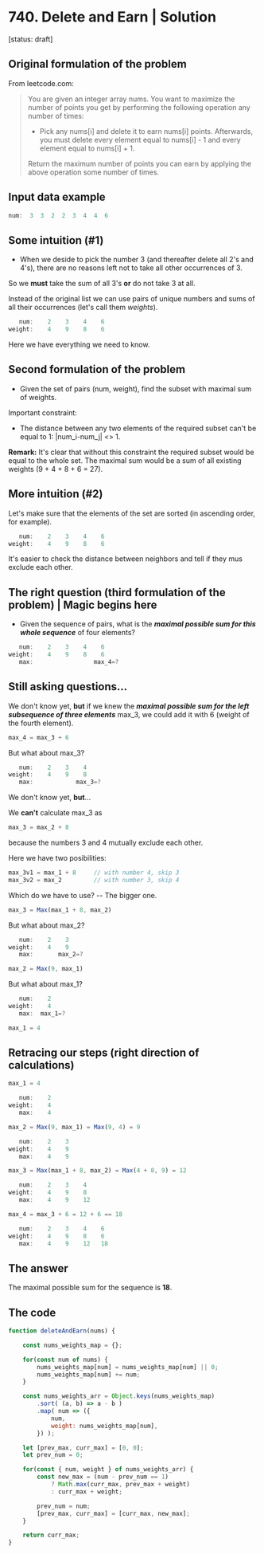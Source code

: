 # 740. Delete and Earn | Solution

[status: draft]


## Original formulation of the problem

From leetcode.com:

> You are given an integer array nums. You want to maximize the number of points you get by performing the following operation any number of times:
> 
> * Pick any nums[i] and delete it to earn nums[i] points. Afterwards, you must delete every element equal to nums[i] - 1 and every element equal to nums[i] + 1.
> 
> Return the maximum number of points you can earn by applying the above operation some number of times.


## Input data example

```js
num:  3  3  2  2  3  4  4  6
```


## Some intuition (#1)

* When we deside to pick the number 3 (and thereafter delete all 2's and 4's), there are no reasons left not to take all other occurrences of 3.

So we __must__ take the sum of all 3's __or__ do not take 3 at all.

Instead of the original list we can use pairs of unique numbers and sums of all their occurrences (let's call them _weights_).

```js
   num:    2    3    4    6
weight:    4    9    8    6
```

Here we have everything we need to know.


## Second formulation of the problem

* Given the set of pairs (num, weight), find the subset with maximal sum of weights.

Important constraint:

* The distance between any two elements of the required subset can't be equal to 1: |num_i-num_j| <> 1.

__Remark:__ It's clear that without this constraint the required subset would be equal to the whole set. The maximal sum would be a sum of all existing weights (9 + 4 + 8 + 6 = 27).


## More intuition (#2)

Let's make sure that the elements of the set are sorted (in ascending order, for example).

```js
   num:    2    3    4    6
weight:    4    9    8    6
```

It's easier to check the distance between neighbors and tell if they mus exclude each other.


## The right question (third formulation of the problem) | Magic begins here

* Given the sequence of pairs, what is the ___maximal possible sum for this whole sequence___ of four elements?

```js
   num:    2    3    4    6
weight:    4    9    8    6
   max:                 max_4=?
```


## Still asking questions...

We don't know yet, __but__ if we knew the ___maximal possible sum for the left subsequence of three elements___ max_3, we could add it with 6 (weight of the fourth element).


```js
max_4 = max_3 + 6
```

But what about max_3?

```js
   num:    2    3    4
weight:    4    9    8
   max:            max_3=?
```

We don't know yet, __but__...


We __can't__ calculate max_3 as


```js
max_3 = max_2 + 8
```

because the numbers 3 and 4 mutually exclude each other.


Here we have two posibilities:

```js
max_3v1 = max_1 + 8     // with number 4, skip 3
max_3v2 = max_2         // with number 3, skip 4
```

Which do we have to use? -- The bigger one.

```js
max_3 = Max(max_1 + 8, max_2)
```


But what about max_2?

```js
   num:    2    3
weight:    4    9
   max:       max_2=?
```

```js
max_2 = Max(9, max_1)
```



But what about max_1?

```js
   num:    2
weight:    4
   max:  max_1=?
```

```js
max_1 = 4
```


## Retracing our steps (right direction of calculations)

```js
max_1 = 4
```

```js
   num:    2
weight:    4
   max:    4
```



```js
max_2 = Max(9, max_1) = Max(9, 4) = 9
```

```js
   num:    2    3
weight:    4    9
   max:    4    9
```






```js
max_3 = Max(max_1 + 8, max_2) = Max(4 + 8, 9) = 12
```

```js
   num:    2    3    4
weight:    4    9    8
   max:    4    9    12
```






```js
max_4 = max_3 + 6 = 12 + 6 == 18
```

```js
   num:    2    3    4    6
weight:    4    9    8    6
   max:    4    9    12   18
```


## The answer

The maximal possible sum for the sequence is __18__.



## The code


```js
function deleteAndEarn(nums) {

    const nums_weights_map = {};

    for(const num of nums) {
        nums_weights_map[num] = nums_weights_map[num] || 0;
        nums_weights_map[num] += num;
    }

    const nums_weights_arr = Object.keys(nums_weights_map)
        .sort( (a, b) => a - b )
        .map( num => ({
            num,
            weight: nums_weights_map[num],
        }) );

    let [prev_max, curr_max] = [0, 0];
    let prev_num = 0;

    for(const { num, weight } of nums_weights_arr) {
        const new_max = (num - prev_num == 1)
            ? Math.max(curr_max, prev_max + weight)
            : curr_max + weight;

        prev_num = num;
        [prev_max, curr_max] = [curr_max, new_max];
    }

    return curr_max;
}
```



